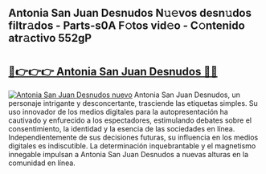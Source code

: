 ## Antonia San Juan Desnudos N𝚞𝚎vos desn𝚞dos filtr𝚊dos - Parts-s0A F𝚘tos vid𝚎o - C𝚘ntenido atr𝚊ctivo 552gP

# <h2><a href="http://mb1dwmm.tromn.icu/?c=Antonia+San+Juan+Desnudos">🔗👉👉👉 Antonia San Juan Desnudos 🔗🔗</a></h2>

[![Antonia San Juan Desnudos nuevo](https://i.imgur.com/pEAQMta.gif)](http://mb1dwmm.tromn.icu/?c=Antonia+San+Juan+Desnudos)
Antonia San Juan Desnudos, un personaje intrigante y desconcertante, trasciende las etiquetas simples. Su uso innovador de los medios digitales para la autopresentación ha cautivado y enfurecido a los espectadores, estimulando debates sobre el consentimiento, la identidad y la esencia de las sociedades en línea. Independientemente de sus decisiones futuras, su influencia en los medios digitales es indiscutible. La determinación inquebrantable y el magnetismo innegable impulsan a Antonia San Juan Desnudos a nuevas alturas en la comunidad en línea.
